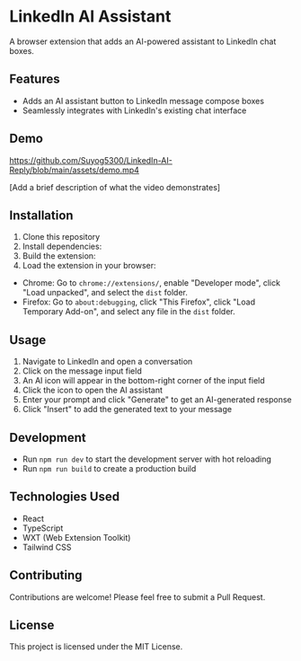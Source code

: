 # LinkedIn AI Assistant

A browser extension that adds an AI-powered assistant to LinkedIn chat boxes.

## Features

- Adds an AI assistant button to LinkedIn message compose boxes
- Seamlessly integrates with LinkedIn's existing chat interface

## Demo

https://github.com/Suyog5300/LinkedIn-AI-Reply/blob/main/assets/demo.mp4

[Add a brief description of what the video demonstrates]

## Installation

1. Clone this repository
2. Install dependencies:
3. Build the extension:
4. Load the extension in your browser:
- Chrome: Go to `chrome://extensions/`, enable "Developer mode", click "Load unpacked", and select the `dist` folder.
- Firefox: Go to `about:debugging`, click "This Firefox", click "Load Temporary Add-on", and select any file in the `dist` folder.

## Usage

1. Navigate to LinkedIn and open a conversation
2. Click on the message input field
3. An AI icon will appear in the bottom-right corner of the input field
4. Click the icon to open the AI assistant
5. Enter your prompt and click "Generate" to get an AI-generated response
6. Click "Insert" to add the generated text to your message

## Development

- Run `npm run dev` to start the development server with hot reloading
- Run `npm run build` to create a production build

## Technologies Used

- React
- TypeScript
- WXT (Web Extension Toolkit)
- Tailwind CSS

## Contributing

Contributions are welcome! Please feel free to submit a Pull Request.

## License

This project is licensed under the MIT License.
